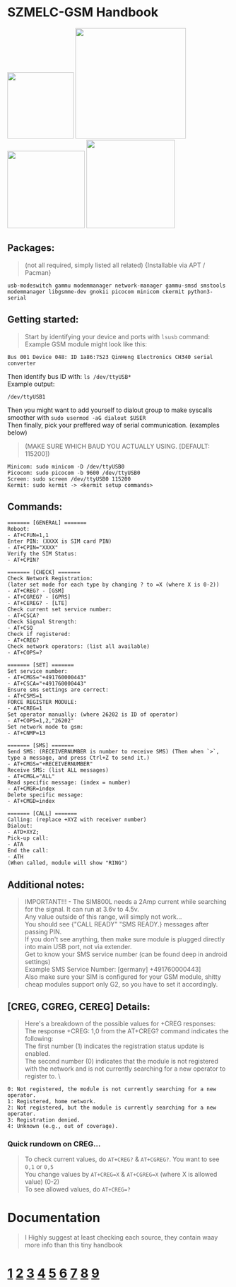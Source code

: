 # SZMELC-GSM Handbook

<img src="https://github.com/user-attachments/assets/9d2cf65c-4dcb-43d9-a8b3-72470905748b" width="150" height="auto">
<img src="https://github.com/user-attachments/assets/878d4122-7061-46e5-ab26-61a96409e648" width="250" height="auto">
<img src="https://github.com/user-attachments/assets/823eab1e-7e12-4803-99e2-766f1c55f55e" width="175" height="auto">
<img src="https://github.com/user-attachments/assets/c7776156-e9c6-4b4d-8a31-c45a855b0cf9" width="200" height="auto">

## Packages: 
> (not all required, simply listed all related) {Installable via APT / Pacman}
```
usb-modeswitch gammu modemmanager network-manager gammu-smsd smstools modemmanager libgsmme-dev gnokii picocom minicom ckermit python3-serial
```

## Getting started:
> Start by identifying your device and ports with `lsusb` command: \
> Example GSM module might look like this:
```
Bus 001 Device 048: ID 1a86:7523 QinHeng Electronics CH340 serial converter
```

Then identify bus ID with: `ls /dev/ttyUSB*` \
Example output:
```
/dev/ttyUSB1
```
Then you might want to add yourself to dialout group to make syscalls smoother with `sudo usermod -aG dialout $USER` \
Then finally, pick your preffered way of serial communication. (examples below)
> (MAKE SURE WHICH BAUD YOU ACTUALLY USING. [DEFAULT: 115200])
```
Minicom: sudo minicom -D /dev/ttyUSB0
Picocom: sudo picocom -b 9600 /dev/ttyUSB0
Screen: sudo screen /dev/ttyUSB0 115200
Kermit: sudo kermit -> <kermit setup commands>
```

## Commands:
```
======= [GENERAL] =======
Reboot:
- AT+CFUN=1,1
Enter PIN: (XXXX is SIM card PIN)
- AT+CPIN="XXXX"
Verify the SIM Status:
- AT+CPIN?

======= [CHECK] =======
Check Network Registration:
(later set mode for each type by changing ? to =X (where X is 0-2))
- AT+CREG? - [GSM] 
- AT+CGREG? - [GPRS] 
- AT+CEREG? - [LTE]
Check current set service number:
- AT+CSCA?
Check Signal Strength:
- AT+CSQ
Check if registered:
- AT+CREG?
Check network operators: (list all available)
- AT+COPS=?

======= [SET] =======
Set service number:
- AT+CMGS="+491760000443"
- AT+CSCA="+491760000443"
Ensure sms settings are correct:
- AT+CSMS=1
FORCE REGISTER MODULE:
- AT+CREG=1
Set operator manually: (where 26202 is ID of operator) 
- AT+COPS=1,2,"26202"
Set network mode to gsm:
- AT+CNMP=13

======= [SMS] =======
Send SMS: (RECEIVERNUMBER is number to receive SMS) (Then when `>`, type a message, and press Ctrl+Z to send it.)
- AT+CMGS="+RECEIVERNUMBER"
Receive SMS: (list ALL messages)
- AT+CMGL="ALL"
Read specific message: (index = number)
- AT+CMGR=index
Delete specific message:
- AT+CMGD=index

======= [CALL] =======
Calling: (replace +XYZ with receiver number)
Dialout:
- ATD+XYZ;
Pick-up call:
- ATA
End the call:
- ATH
(When called, module will show "RING")
```

## Additional notes:
> IMPORTANT!!! - The SIM800L needs a 2Amp current while searching for the signal. It can run at 3.6v to 4.5v. \
> Any value outside of this range, will simply not work... \
> You should see {"CALL READY" "SMS READY.} messages after passing PIN. \
> If you don't see anything, then make sure module is plugged directly into main USB port, not via extender. \
> Get to know your SMS service number (can be found deep in android settings) \
> Example SMS Service Number: [germany] +491760000443] \
> Also make sure your SIM is configured for your GSM module, shitty cheap modules support only G2, so you have to set it accordingly.

## [CREG, CGREG, CEREG] Details:
> Here's a breakdown of the possible values for +CREG responses: \
> The response +CREG: 1,0 from the AT+CREG? command indicates the following: \
> The first number (1) indicates the registration status update is enabled. \
> The second number (0) indicates that the module is not registered with the network and is not currently searching for a new operator to register to. \
```
0: Not registered, the module is not currently searching for a new operator. 
1: Registered, home network. 
2: Not registered, but the module is currently searching for a new operator. 
3: Registration denied. 
4: Unknown (e.g., out of coverage). 
```

### Quick rundown on CREG...
> To check current values, do `AT+CREG?` & `AT+CGREG?`. You want to see `0,1` or `0,5` \
> You change values by `AT+CREG=X` & `AT+CGREG=X` (where X is allowed value) (0-2) \
> To see allowed values, do `AT+CREG=?`

# Documentation
> I Highly suggest at least checking each source, they contain waay more info than this tiny handbook
# [1](https://www.4itk.de/sms-zentralen/) [2](https://m2msupport.net/m2msupport/atcreg-network-registration/) [3](https://docs.eseye.com/Content/ELS61/ATCommands/ELS61CREG.htm) [4](https://onomondo.com/blog/at-command-cgreg/#creg-vs-cgreg-vs-cereg) [5](https://forum.arduino.cc/t/gsm-module-sim800l-no-signal/479829/9) [6](https://wiki.archlinux.org/title/Mobile_broadband_modem) [7](https://en.wikipedia.org/wiki/Mobile_broadband_modem) [8](https://www.toradex.com/pt-br/blog/how-to-use-gsm-3g-4g-in-embedded-linux-systems) [9](https://www.emnify.com/developer-blog/at-commands-for-cellular-modules)
